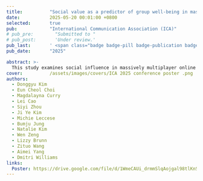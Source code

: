 ```yaml
---
title:          "Social value as a predictor of group well-being in massively multiplayer online games: Evidence from Sky: Children of the Light	"
date:           2025-05-20 00:01:00 +0800
selected:       true
pub:            "International Communication Association (ICA)"
# pub_pre:        "Submitted to "
# pub_post:       'Under review.'
pub_last:       ' <span class="badge badge-pill badge-publication badge-success">Spotlight</span>'
pub_date:       "2025"

abstract: >-
  This study examines social influence in massively multiplayer online games, investigating how reciprocity impacts group emotion and, subsequently, group well-being. Guided by the theory of bounded generalized reciprocity and emotional contagion, we combine self-reported and behavioral data from Sky: Children of the Light players to test whether “Playtime Social Value” can serve as a proxy for perceived group well-being, offering an innovative measure of player influence. Findings are expected to provide insights for designing supportive gaming environments that enhance player retention and satisfaction.
cover:          /assets/images/covers/ICA 2025 conference poster .png
authors:
  - Donggyu Kim
  - Eun Cheol Choi 
  - Magdalayna Curry
  - Lei Cao
  - Siyi Zhou
  - Ji Ye Kim 
  - Michie Leccese
  - Bumju Jung
  - Natalie Kim 
  - Wen Zeng
  - Lizzy Brunn
  - Zituo Wang
  - Aimei Yang
  - Dmitri Williams
links:
  Poster: https://drive.google.com/file/d/1WmeCAUi_drmmSlqAojgal98tlKnSmHCV/view?usp=sharing
---
```

